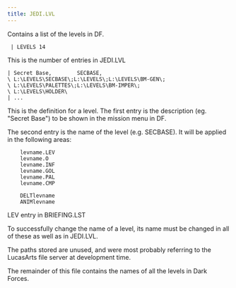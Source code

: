 ```yaml
---
title: JEDI.LVL
---
```


Contains a list of the levels in DF.
```
 | LEVELS 14
 ```

This is the number of entries in JEDI.LVL

```
| Secret Base,        SECBASE,   
\ L:\LEVELS\SECBASE\;L:\LEVELS\;L:\LEVELS\BM-GEN\;
\ L:\LEVELS\PALETTES\;L:\LEVELS\BM-IMPER\;
\ L:\LEVELS\HOLDER\
| ...
```

This is the definition for a level. The first entry is the description (eg. "Secret Base")
 to be shown in the mission menu in DF.

The second entry is the name of the level (e.g. SECBASE). It will be applied in the following areas:

```
	levname.LEV
	levname.O
	levname.INF
	levname.GOL
	levname.PAL
	levname.CMP

	DELTlevname
	ANIMlevname
```
	
LEV entry in BRIEFING.LST

To successfully change the name of a level, 
its name must be changed in all of these as well as in JEDI.LVL.

The paths stored are unused, and were most probably referring to the LucasArts file server at development time.

The remainder of this file contains the names of all the levels in Dark Forces.